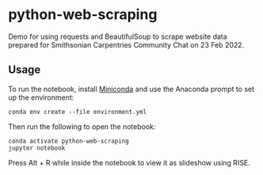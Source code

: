python-web-scraping
===================

Demo for using requests and BeautifulSoup to scrape website data
prepared for Smithsonian Carpentries Community Chat on 23 Feb 2022.

Usage
-----

To run the notebook, install
[Miniconda](https://docs.conda.io/en/latest/miniconda.html) and use the
Anaconda prompt to set up the environment:

    conda env create --file environment.yml

Then run the following to open the notebook:

    conda activate python-web-scraping
    jupyter notebook

Press Alt + R while inside the notebook to view it as slideshow using
RISE.
